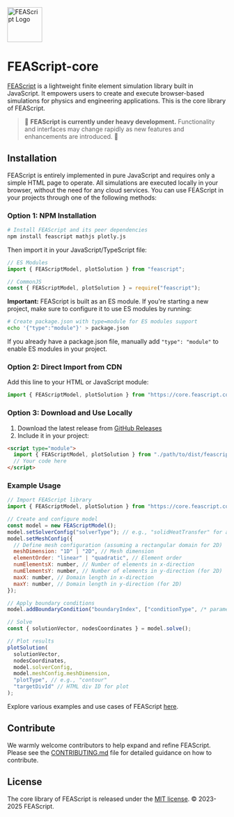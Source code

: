 <img src="https://feascript.github.io/FEAScript-website/assets/FEAScriptLogo.png" width="80" alt="FEAScript Logo">

# FEAScript-core

[FEAScript](https://feascript.com/) is a lightweight finite element simulation library built in JavaScript. It empowers users to create and execute browser-based simulations for physics and engineering applications. This is the core library of FEAScript.

> 🚧 **FEAScript is currently under heavy development.** Functionality and interfaces may change rapidly as new features and enhancements are introduced. 🚧

## Installation

FEAScript is entirely implemented in pure JavaScript and requires only a simple HTML page to operate. All simulations are executed locally in your browser, without the need for any cloud services. You can use FEAScript in your projects through one of the following methods:

### Option 1: NPM Installation

```bash
# Install FEAScript and its peer dependencies
npm install feascript mathjs plotly.js
```

Then import it in your JavaScript/TypeScript file:

```javascript
// ES Modules
import { FEAScriptModel, plotSolution } from "feascript";

// CommonJS
const { FEAScriptModel, plotSolution } = require("feascript");
```

**Important:** FEAScript is built as an ES module. If you're starting a new project, make sure to configure it to use ES modules by running:

```bash
# Create package.json with type=module for ES modules support
echo '{"type":"module"}' > package.json
```

If you already have a package.json file, manually add `"type": "module"` to enable ES modules in your project.

### Option 2: Direct Import from CDN

Add this line to your HTML or JavaScript module:

```javascript
import { FEAScriptModel, plotSolution } from "https://core.feascript.com/dist/feascript.umd.js";
```

### Option 3: Download and Use Locally

1. Download the latest release from [GitHub Releases](https://github.com/FEAScript/FEAScript-core/releases)
2. Include it in your project:

```html
<script type="module">
  import { FEAScriptModel, plotSolution } from "./path/to/dist/feascript.esm.js";
  // Your code here
</script>
```

### Example Usage

```javascript
// Import FEAScript library
import { FEAScriptModel, plotSolution } from "https://core.feascript.com/dist/feascript.umd.js";

// Create and configure model
const model = new FEAScriptModel();
model.setSolverConfig("solverType"); // e.g., "solidHeatTransfer" for a stationary solid heat transfer case
model.setMeshConfig({
  // Define mesh configuration (assuming a rectangular domain for 2D)
  meshDimension: "1D" | "2D", // Mesh dimension
  elementOrder: "linear" | "quadratic", // Element order
  numElementsX: number, // Number of elements in x-direction
  numElementsY: number, // Number of elements in y-direction (for 2D)
  maxX: number, // Domain length in x-direction
  maxY: number, // Domain length in y-direction (for 2D)
});

// Apply boundary conditions
model.addBoundaryCondition("boundaryIndex", ["conditionType", /* parameters */]);

// Solve
const { solutionVector, nodesCoordinates } = model.solve();

// Plot results
plotSolution(
  solutionVector,
  nodesCoordinates,
  model.solverConfig,
  model.meshConfig.meshDimension,
  "plotType", // e.g., "contour"
  "targetDivId" // HTML div ID for plot
);
```

Explore various examples and use cases of FEAScript [here](https://github.com/FEAScript/FEAScript-core/tree/main/examples).

## Contribute

We warmly welcome contributors to help expand and refine FEAScript. Please see the [CONTRIBUTING.md](./CONTRIBUTING.md) file for detailed guidance on how to contribute.

## License

The core library of FEAScript is released under the [MIT license](https://github.com/FEAScript/FEAScript-core/blob/main/LICENSE). &copy; 2023-2025 FEAScript.
